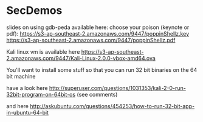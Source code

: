 # SecDemos

slides on using gdb-peda available here:
choose your poison (keynote or pdf):
https://s3-ap-southeast-2.amazonaws.com/9447/poppinShellz.key
https://s3-ap-southeast-2.amazonaws.com/9447/poppinShellz.pdf


Kali linux vm is available here
https://s3-ap-southeast-2.amazonaws.com/9447/Kali-Linux-2.0.0-vbox-amd64.ova

You'll want to install some stuff so that you can run 32 bit binaries on the 64 bit machine

have a look here http://superuser.com/questions/1031353/kali-2-0-run-32bit-program-on-64bit-os
(see comments)

and here
http://askubuntu.com/questions/454253/how-to-run-32-bit-app-in-ubuntu-64-bit

